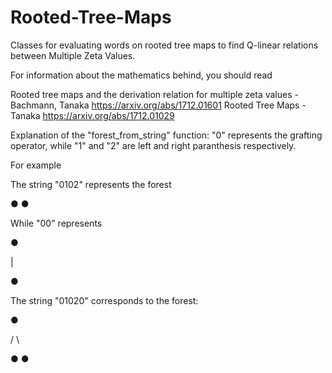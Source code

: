 # Rooted-Tree-Maps
Classes for evaluating words on rooted tree maps to find Q-linear relations between Multiple Zeta Values. 

For information about the mathematics behind, you should read

Rooted tree maps and the derivation relation for multiple zeta values - Bachmann, Tanaka 
https://arxiv.org/abs/1712.01601
Rooted Tree Maps - Tanaka
https://arxiv.org/abs/1712.01029




Explanation of the "forest_from_string" function:
"0" represents the grafting operator, while "1" and "2" are left and right paranthesis respectively.

For example

The string "0102" represents the forest

● ●

While "00" represents

●

|

●

The string "01020" corresponds to the forest:

  ●
   
 / \
 
● ●


